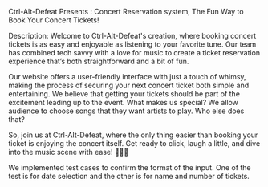 Ctrl-Alt-Defeat Presents : Concert Reservation system, The Fun Way to Book Your Concert Tickets!

Description:
Welcome to Ctrl-Alt-Defeat's creation, where booking concert tickets is as easy and enjoyable as listening to your favorite tune. Our team has combined tech savvy with a love for music to create a ticket reservation experience that’s both straightforward and a bit of fun.

Our website offers a user-friendly interface with just a touch of whimsy, making the process of securing your next concert ticket both simple and entertaining. We believe that getting your tickets should be part of the excitement leading up to the event. What makes us special? We allow audience to choose songs that they want artists to play. Who else does that?

So, join us at Ctrl-Alt-Defeat, where the only thing easier than booking your ticket is enjoying the concert itself. Get ready to click, laugh a little, and dive into the music scene with ease! 🎫🎸🎉

We implemented test cases to confirm the format of the input. One of the test is for date selection and the other is for name and number of tickets. 
